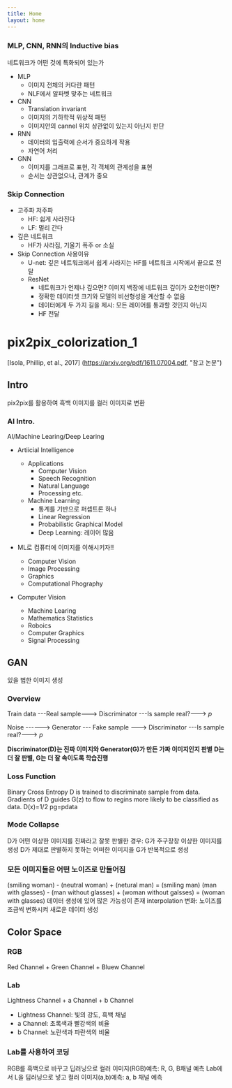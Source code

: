 ```yaml
---
title: Home
layout: home
---
```


### MLP, CNN, RNN의 Inductive bias
네트워크가 어떤 것에 특화되어 있는가
- MLP
  - 이미지 전체의 커다란 패턴
  - NLF에서 알파벳 맞추는 네트워크
- CNN
  - Translation invariant
  - 이미지의 기하학적 위상적 패턴
  - 이미지안의 cannel 위치 상관없이 있는지 아닌지 판단
- RNN
  - 데이터의 입출력에 순서가 중요하게 작용
  - 자연어 처리
- GNN
  - 이미지를 그래프로 표현, 각 객체의 관계성을 표현
  - 순서는 상관없으나, 관계가 중요  

### Skip Connection
- 고주파 저주파
  - HF: 쉽게 사라진다
  - LF: 멀리 간다
- 깊은 네트워크
  - HF가 사라짐, 기울기 폭주 or 소실
- Skip Connection 사용이유
  - U-net: 깊은 네트워크에서 쉽게 사라지는 HF를 네트워크 시작에서 끝으로 전달
  - ResNet
    - 네트워크가 언제나 깊으면? 이미지 백장에 네트워크 깊이가 오천만이면? 
    - 정확한 데이터셋 크기와 모델의 비선형성을 계산할 수 없음
    - 데이터에게 두 가지 길을 제시: 모든 레이어를 통과할 것인지 아닌지
    - HF 전달


# pix2pix_colorization_1
[Isola, Phillip, et al., 2017] (https://arxiv.org/pdf/1611.07004.pdf, "참고 논문")

## Intro
pix2pix를 활용하여 흑백 이미지를 컬러 이미지로 변환

### AI Intro.
AI/Machine Learing/Deep Learing
- Artiicial Intelligence
  - Applications
    - Computer Vision
    - Speech Recognition
    - Natural Language
    - Processing etc.
  - Machine Learning
    - 통계를 기반으로 퍼셉트론 하나
    - Linear Regression
    - Probabilistic Graphical Model
    - Deep Learning: 레이어 많음 

- ML로 컴퓨터에 이미지를 이해시키자!!
  -  Computer Vision
  -  Image Processing
  -  Graphics
  -  Computational Phography

- Computer Vision
  - Machine Learing
  - Mathematics Statistics
  - Roboics
  - Computer Graphics
  - Signal Processing

## GAN
있을 법한 이미지 생성

### Overview
Train data ---Real sample---> Discriminator ---Is sample real?---> *p*

Noise ------> Generator --- Fake sample ---> Discriminator ---Is sample real?---> *p*

**Discriminator(D)는 진짜 이미지와 Generator(G)가 만든 가짜 이미지인지 판별**
**D는 더 잘 판별, G는 더 잘 속이도록 학습진행**

### Loss Function
Binary Cross Entropy
D is trained to discriminate sample from data.
Gradients of D guides G(z) to flow to regins more likely to be classified as data.
D(x)=1/2
pg=pdata

### Mode Collapse
D가 어떤 이상한 이미지를 진짜라고 잘못 판별한 경우: G가 주구장창 이상한 이미지를 생성
D가 제대로 판별하지 못하는 어떠한 이미지을 G가 반복적으로 생성

### 모든 이미지들은 어떤 노이즈로 만들어짐
(smiling woman) - (neutral woman) + (netural man) = (smiling man)
(man with glasses) - (man without glasses) + (woman without galsses) = (woman with glasses)
데이터 생성에 있어 많은 가능성이 존재
interpolation 변화: 노이즈를 조금씩 변화시켜 새로운 데이터 생성

## Color Space
### RGB
Red Channel + Green Channel + Bluew Channel

### Lab
Lightness Channel + a Channel + b Channel
- Lightness Channel: 빛의 강도, 흑백 채널
- a Channel: 초록색과 빨강색의 비율
- b Channel: 노란색과 파란색의 비율

### Lab를 사용하여 코딩
RGB를 흑백으로 바꾸고 딥러닝으로 컬러 이미지(RGB)예측: R, G, B채널 예측
Lab에서 L을 딥러닝으로 넣고 컬러 이미지(a,b)예측: a, b 채널 예측




